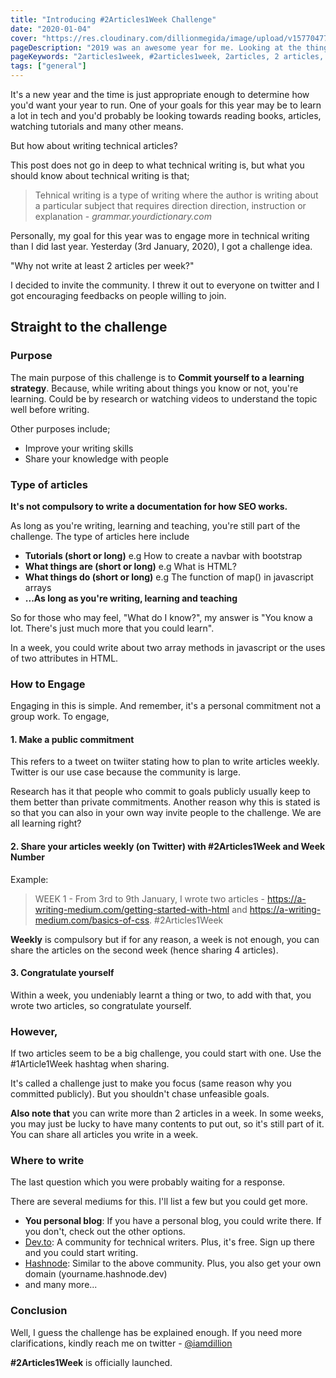 ```yaml
---
title: "Introducing #2Articles1Week Challenge"
date: "2020-01-04"
cover: "https://res.cloudinary.com/dillionmegida/image/upload/v1577047793/images/blogs_cover/2018-in-review_tbroak.jpg"
pageDescription: "2019 was an awesome year for me. Looking at the things I was able to explore and achieve, I'm motived to more. 2020 is sure going to be better"
pageKeywords: "2articles1week, #2articles1week, 2articles, 2 articles, 1 week, 1week, 2 articles per week, articles challenge, writing challenge"
tags: ["general"]
---
```

It's a new year and the time is just appropriate enough to determine how you'd want your year to run. One of your goals for this year may be to learn a lot in tech and you'd probably be looking towards reading books, articles, watching tutorials and many other means.

But how about writing technical articles?

This post does not go in deep to what technical writing is, but what you should know about technical writing is that;
> Tehnical writing is a type of writing where the author is writing about a particular subject that requires direction direction, instruction or explanation - _grammar.yourdictionary.com_

Personally, my goal for this year was to engage more in technical writing than I did last year. Yesterday (3rd January, 2020), I got a challenge idea.

"Why not write at least 2 articles per week?"

I decided to invite the community. I threw it out to everyone on twitter and I got encouraging feedbacks on people willing to join.

## Straight to the challenge
### Purpose
The main purpose of this challenge is to **Commit yourself to a learning strategy**. Because, while writing about things you know or not, you're learning. Could be by research or watching videos to understand the topic well before writing.

Other purposes include;
- Improve your writing skills
- Share your knowledge with people

### Type of articles
**It's not compulsory to write a documentation for how SEO works.**

As long as you're writing, learning and teaching, you're still part of the challenge. The type of articles here include
- **Tutorials (short or long)** e.g How to create a navbar with bootstrap
- **What things are (short or long)** e.g What is HTML?
- **What things do (short or long)** e.g The function of map() in javascript arrays
- **...As long as you're writing, learning and teaching**

So for those who may feel, "What do I know?", my answer is "You know a lot. There's just much more that you could learn".

In a week, you could write about two array methods in javascript or the uses of two attributes in HTML.

### How to Engage
Engaging in this is simple. And remember, it's a personal commitment not a group work. To engage,
#### 1. Make a public commitment
This refers to a tweet on twiiter stating how to plan to write articles weekly. Twitter is our use case because the community is large.

Research has it that people who commit to goals publicly usually keep to them better than private commitments. Another reason why this is stated is so that you can also in your own way invite people to the challenge. We are all learning right?

#### 2. Share your articles weekly (on Twitter) with #2Articles1Week and Week Number
Example:
> WEEK 1 - From 3rd to 9th January, I wrote two articles - https://a-writing-medium.com/getting-started-with-html and https://a-writing-medium.com/basics-of-css. #2Articles1Week

**Weekly** is compulsory but if for any reason, a week is not enough, you can share the articles on the second week (hence sharing 4 articles).

#### 3. Congratulate yourself
Within a week, you undeniably learnt a thing or two, to add with that, you wrote two articles, so congratulate yourself.

### However,
If two articles seem to be a big challenge, you could start with one. Use the #1Article1Week hashtag when sharing.

It's called a challenge just to make you focus (same reason why you committed publicly). But you shouldn't chase unfeasible goals.

**Also note that** you can write more than 2 articles in a week. In some weeks, you may just be lucky to have many contents to put out, so it's still part of it. You can share all articles you write in a week.

### Where to write
The last question which you were probably waiting for a response.

There are several mediums for this. I'll list a few but you could get more.
- **You personal blog**: If you have a personal blog, you could write there. If you don't, check out the other options.
- [Dev.to](https://dev.to): A community for technical writers. Plus, it's free. Sign up there and you could start writing.
- [Hashnode](https://hashnode.com): Similar to the above community. Plus, you also get your own domain (yourname.hashnode.dev) 
- and many more...

### Conclusion
Well, I guess the challenge has be explained enough. If you need more clarifications, kindly reach me on twitter - [@iamdillion](https://twitter.com/iamdillion)

**#2Articles1Week** is officially launched.